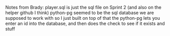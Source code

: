 Notes from Brady:
  player.sql is just the sql file on Sprint 2 (and also on the helper github I think)
  python-pg seemed to be the sql database we are supposed to work with so I just built on top of that
  the python-pg lets you enter an id into the database, and then does the check to see if it exists and stuff
